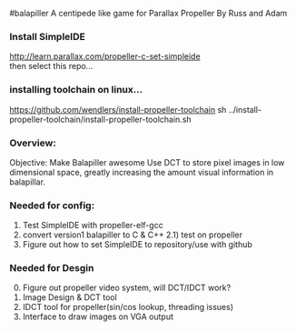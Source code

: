 #balapiller
A centipede like game for Parallax Propeller By Russ and Adam    


### Install SimpleIDE
http://learn.parallax.com/propeller-c-set-simpleide    
then select this repo...

### installing toolchain on linux...
https://github.com/wendlers/install-propeller-toolchain
sh ../install-propeller-toolchain/install-propeller-toolchain.sh


### Overview:
Objective: Make Balapiller awesome
Use DCT to store pixel images in low dimensional space, greatly
increasing the amount visual information in balapillar.    

### Needed for config:
1) Test SimpleIDE with propeller-elf-gcc
2) convert version1 balapiller to C & C++
   2.1) test on propeller
3) Figure out how to set SimpleIDE to repository/use with github

### Needed for Desgin
0) Figure out propeller video system, will DCT/IDCT work?
1) Image Design & DCT tool    
2) IDCT tool for propeller(sin/cos lookup, threading issues)      
3) Interface to draw images on VGA output    





